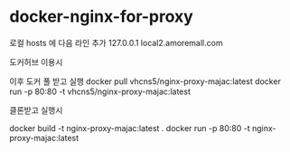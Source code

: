 # docker-nginx-for-proxy

로컬 hosts 에 다음 라인 추가
127.0.0.1 local2.amoremall.com

도커허브 이용시

이후 도커 풀 받고 실행
docker pull vhcns5/nginx-proxy-majac:latest
docker run -p 80:80 -t vhcns5/nginx-proxy-majac:latest

클론받고 실행시

docker build -t nginx-proxy-majac:latest .
docker run -p 80:80 -t nginx-proxy-majac:latest